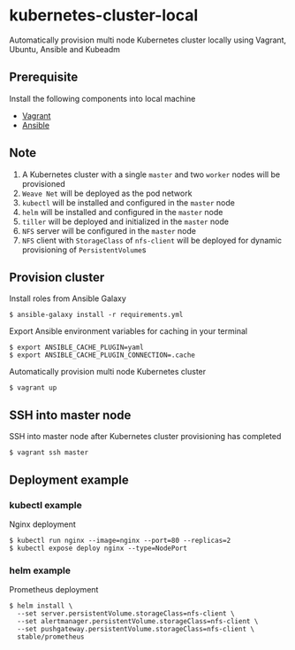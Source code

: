 # kubernetes-cluster-local
Automatically provision multi node Kubernetes cluster locally using Vagrant, Ubuntu, Ansible and Kubeadm

## Prerequisite
Install the following components into local machine
- [Vagrant](https://www.vagrantup.com/intro/getting-started/install.html)
- [Ansible](https://docs.ansible.com/ansible/latest/installation_guide/intro_installation.html)

## Note
1) A Kubernetes cluster with a single `master` and two `worker` nodes will be provisioned
2) `Weave Net` will be deployed as the pod network
3) `kubectl` will be installed and configured in the `master` node
4) `helm` will be installed and configured in the `master` node
5) `tiller` will be deployed and initialized in the `master` node
6) `NFS` server will be configured in the `master` node
7) `NFS` client with `StorageClass` of `nfs-client` will be deployed for dynamic provisioning of `PersistentVolume`s

## Provision cluster
Install roles from Ansible Galaxy
```
$ ansible-galaxy install -r requirements.yml
```

Export Ansible environment variables for caching in your terminal
```
$ export ANSIBLE_CACHE_PLUGIN=yaml
$ export ANSIBLE_CACHE_PLUGIN_CONNECTION=.cache
```

Automatically provision multi node Kubernetes cluster
```
$ vagrant up
```

## SSH into master node
SSH into master node after Kubernetes cluster provisioning has completed
```
$ vagrant ssh master
```

## Deployment example

### kubectl example
Nginx deployment
```
$ kubectl run nginx --image=nginx --port=80 --replicas=2
$ kubectl expose deploy nginx --type=NodePort
```

### helm example
Prometheus deployment
```
$ helm install \
  --set server.persistentVolume.storageClass=nfs-client \
  --set alertmanager.persistentVolume.storageClass=nfs-client \
  --set pushgateway.persistentVolume.storageClass=nfs-client \
  stable/prometheus
```